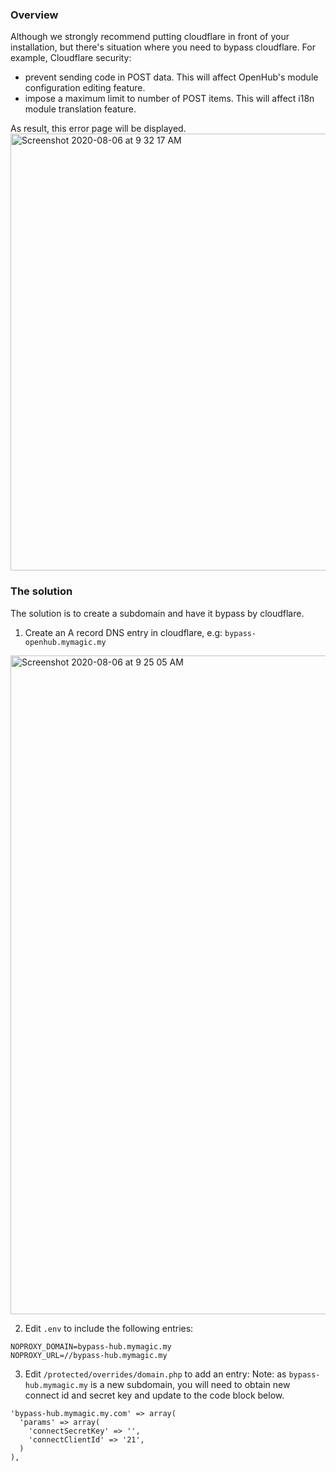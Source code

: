 ### Overview
Although we strongly recommend putting cloudflare in front of your installation, but there's situation where you need to bypass cloudflare. For example, Cloudflare security:
* prevent sending code in POST data. This will affect OpenHub's module configuration editing feature.
* impose a maximum limit to number of POST items. This will affect i18n module translation feature.

As result, this error page will be displayed.
<img width="699" alt="Screenshot 2020-08-06 at 9 32 17 AM" src="https://user-images.githubusercontent.com/5336690/89480375-bdbd8780-d7c7-11ea-93cc-55b82d9c7aad.png">


### The solution
The solution is to create a subdomain and have it bypass by cloudflare.

1) Create an A record DNS entry in cloudflare, e.g: `bypass-openhub.mymagic.my`
<img width="1054" alt="Screenshot 2020-08-06 at 9 25 05 AM" src="https://user-images.githubusercontent.com/5336690/89480049-f1e47880-d7c6-11ea-9652-6fdb2c4bb84f.png">

2) Edit `.env` to include the following entries:
```
NOPROXY_DOMAIN=bypass-hub.mymagic.my
NOPROXY_URL=//bypass-hub.mymagic.my
```

3) Edit `/protected/overrides/domain.php` to add an entry:
Note: as `bypass-hub.mymagic.my` is a new subdomain, you will need to obtain new connect id and secret key and update to the code block below.
```
'bypass-hub.mymagic.my.com' => array(
  'params' => array(
    'connectSecretKey' => '',
    'connectClientId' => '21',
  )
),
```

